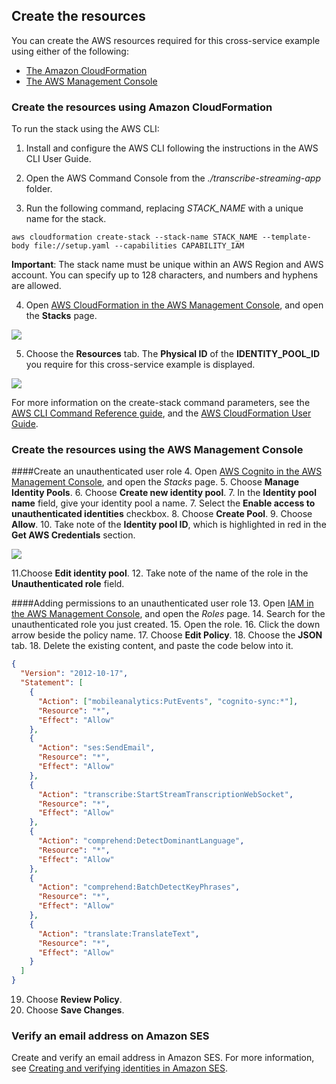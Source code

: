## Create the resources

You can create the AWS resources required for this cross-service example using either of the following:

- [The Amazon CloudFormation](#create-the-resources-using-amazon-cloudformation)
- [The AWS Management Console](#create-the-resources-using-the-aws-management-console)

### Create the resources using Amazon CloudFormation

To run the stack using the AWS CLI:

1. Install and configure the AWS CLI following the instructions in the AWS CLI User Guide.

2. Open the AWS Command Console from the _./transcribe-streaming-app_ folder.

3. Run the following command, replacing _STACK_NAME_ with a unique name for the stack.

```
aws cloudformation create-stack --stack-name STACK_NAME --template-body file://setup.yaml --capabilities CAPABILITY_IAM
```

**Important**: The stack name must be unique within an AWS Region and AWS account. You can specify up to 128 characters, and numbers and hyphens are allowed.

4. Open [AWS CloudFormation in the AWS Management Console](https://aws.amazon.com/cloudformation/), and open the **Stacks** page.

![ ](images/cloud_formation_stacks.png)

5. Choose the **Resources** tab. The **Physical ID** of the **IDENTITY_POOL_ID** you require for this cross-service example is displayed.

![ ](images/cloud_formation_resources_tab.png)

For more information on the create-stack command parameters, see the [AWS CLI Command Reference guide](https://docs.aws.amazon.com/cli/latest/reference/cloudformation/create-stack.html), and the [AWS CloudFormation User Guide](https://docs.aws.amazon.com/AWSCloudFormation/latest/UserGuide/using-cfn-cli-creating-stack.html).

### Create the resources using the AWS Management Console

####Create an unauthenticated user role 4. Open [AWS Cognito in the AWS Management Console](https://aws.amazon.com/cloudformation/), and open the _Stacks_ page. 5. Choose **Manage Identity Pools**. 6. Choose **Create new identity pool**. 7. In the **Identity pool name** field, give your identity pool a name. 7. Select the **Enable access to unauthenticated identities** checkbox. 8. Choose **Create Pool**. 9. Choose **Allow**. 10. Take note of the **Identity pool ID**, which is highlighted in red in the **Get AWS Credentials** section.

![ ](images/identity_pool_ids.png)

11.Choose **Edit identity pool**. 12. Take note of the name of the role in the **Unauthenticated role** field.

####Adding permissions to an unauthenticated user role 13. Open [IAM in the AWS Management Console](https://aws.amazon.com/iam/), and open the _Roles_ page. 14. Search for the unauthenticated role you just created. 15. Open the role. 16. Click the down arrow beside the policy name. 17. Choose **Edit Policy**. 18. Choose the **JSON** tab. 18. Delete the existing content, and paste the code below into it.

```json
{
  "Version": "2012-10-17",
  "Statement": [
    {
      "Action": ["mobileanalytics:PutEvents", "cognito-sync:*"],
      "Resource": "*",
      "Effect": "Allow"
    },
    {
      "Action": "ses:SendEmail",
      "Resource": "*",
      "Effect": "Allow"
    },
    {
      "Action": "transcribe:StartStreamTranscriptionWebSocket",
      "Resource": "*",
      "Effect": "Allow"
    },
    {
      "Action": "comprehend:DetectDominantLanguage",
      "Resource": "*",
      "Effect": "Allow"
    },
    {
      "Action": "comprehend:BatchDetectKeyPhrases",
      "Resource": "*",
      "Effect": "Allow"
    },
    {
      "Action": "translate:TranslateText",
      "Resource": "*",
      "Effect": "Allow"
    }
  ]
}
```

19. Choose **Review Policy**.
20. Choose **Save Changes**.

### Verify an email address on Amazon SES

Create and verify an email address in Amazon SES. For more information, see [Creating and verifying identities in Amazon SES](https://docs.aws.amazon.com/ses/latest/dg/creating-identities.html).
